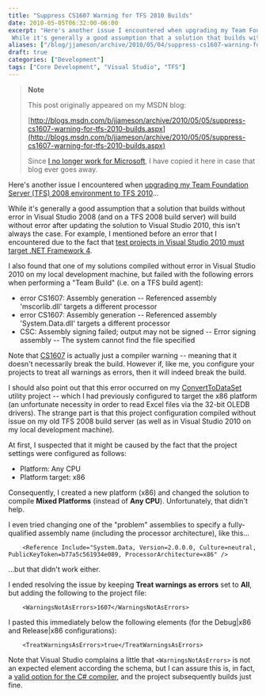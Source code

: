 ```yaml
---
title: "Suppress CS1607 Warning for TFS 2010 Builds"
date: 2010-05-05T06:32:00-06:00
excerpt: "Here's another issue I encountered when upgrading my Team Foundation Server (TFS) 2008 environment to TFS 2010 ... 
 While it's generally a good assumption that a solution that builds without error in Visual Studio 2008 (and on a TFS 2008 build server..."
aliases: ["/blog/jjameson/archive/2010/05/04/suppress-cs1607-warning-for-tfs-2010-builds.aspx", "/blog/jjameson/archive/2010/05/05/suppress-cs1607-warning-for-tfs-2010-builds.aspx"]
draft: true
categories: ["Development"]
tags: ["Core Development", "Visual Studio", "TFS"]
---
```


> **Note**
>
> This post originally appeared on my MSDN blog:
>
> [http://blogs.msdn.com/b/jjameson/archive/2010/05/05/suppress-cs1607-warning-for-tfs-2010-builds.aspx](http://blogs.msdn.com/b/jjameson/archive/2010/05/05/suppress-cs1607-warning-for-tfs-2010-builds.aspx)
>
> Since
> [I no longer work for Microsoft](/blog/jjameson/2011/09/02/last-day-with-microsoft),
> I have copied it here in case that blog ever goes away.

Here's another issue I encountered when
[upgrading my Team Foundation Server (TFS) 2008 environment to TFS 2010](/blog/jjameson/2010/05/04/upgrade-team-foundation-server-2008-to-tfs-2010-and-sharepoint-server-2010-overview)...

While it's generally a good assumption that a solution that builds without error
in Visual Studio 2008 (and on a TFS 2008 build server) will build without error
after updating the solution to Visual Studio 2010, this isn't always the case.
For example, I mentioned before an error that I encountered due to the fact that
[test projects in Visual Studio 2010 must target .NET Framework 4](/blog/jjameson/2010/04/28/test-projects-in-visual-studio-2010-must-target-net-framework-4).

I also found that one of my solutions compiled without error in Visual Studio
2010 on my local development machine, but failed with the following errors when
performing a "Team Build" (i.e. on a TFS build agent):

- error CS1607: Assembly generation -- Referenced assembly 'mscorlib.dll'
  targets a different processor
- error CS1607: Assembly generation -- Referenced assembly 'System.Data.dll'
  targets a different processor
- CSC: Assembly signing failed; output may not be signed -- Error signing
  assembly -- The system cannot find the file specified

Note that [CS1607](http://msdn.microsoft.com/en-us/library/4a0640cd.aspx) is
actually just a compiler warning -- meaning that it doesn't necessarily break
the build. However if, like me, you configure your projects to treat all
warnings as errors, then it will indeed break the build.

I should also point out that this error occurred on my
[ConvertToDataSet](/blog/jjameson/2009/10/08/importing-pages-into-moss-2007-from-an-excel-file)
utility project -- which I had previously configured to target the x86 platform
(an unfortunate necessity in order to read Excel files via the 32-bit OLEDB
drivers). The strange part is that this project configuration compiled without
issue on my old TFS 2008 build server (as well as in Visual Studio 2010 on my
local development machine).

At first, I suspected that it might be caused by the fact that the project
settings were configured as follows:

- Platform: Any CPU
- Platform target: x86

Consequently, I created a new platform (x86) and changed the solution to compile
**Mixed Platforms** (instead of **Any CPU**). Unfortunately, that didn't help.

I even tried changing one of the "problem" assemblies to specify a
fully-qualified assembly name (including the processor architecture), like
this...

```
    <Reference Include="System.Data, Version=2.0.0.0, Culture=neutral, PublicKeyToken=b77a5c561934e089, ProcessorArchitecture=x86" />
```

...but that didn't work either.

I ended resolving the issue by keeping **Treat warnings as errors** set to
**All**, but adding the following to the project file:

```
    <WarningsNotAsErrors>1607</WarningsNotAsErrors>
```

I pasted this immediately below the following elements (for the Debug|x86 and
Release|x86 configurations):

```
    <TreatWarningsAsErrors>true</TreatWarningsAsErrors>
```

Note that Visual Studio complains a little that `<WarningsNotAsErrors>` is not
an expected element according the schema, but I can assure this is, in fact, a
[valid option for the C# compiler](http://msdn.microsoft.com/en-us/library/microsoft.build.tasks.csc.warningsnotaserrors.aspx),
and the project subsequently builds just fine.

